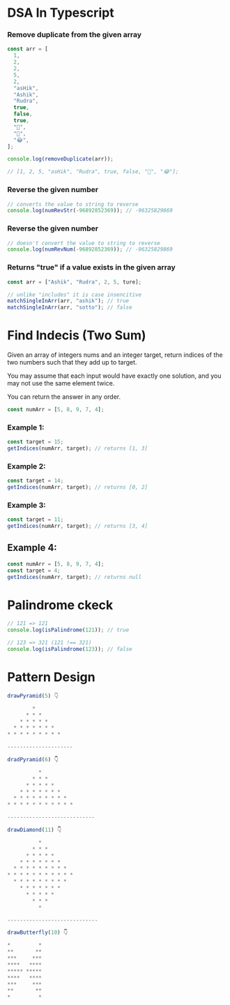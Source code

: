 # DSA In Typescript

### Remove duplicate from the given array

```typescript
const arr = [
  1,
  2,
  2,
  5,
  2,
  "asHik",
  "Ashik",
  "Rudra",
  true,
  false,
  true,
  "🔭",
  "🔭",
  "😂",
];

console.log(removeDuplicate(arr));

// [1, 2, 5, "asHik", "Rudra", true, false, "🔭", "😂"];
```

### Reverse the given number

```typescript
// converts the value to string to reverse
console.log(numRevStr(-96892852369)); // -96325829869
```

### Reverse the given number

```typescript
// doesn't convert the value to string to reverse
console.log(numRevNum(-96892852369)); // -96325829869
```

### Returns "true" if a value exists in the given array

```typescript
const arr = ["Ashik", "Rudra", 2, 5, ture];

// unlike "includes" it is case insencitive
matchSingleInArr(arr, "ashik"); // true
matchSingleInArr(arr, "sotto"); // false
```

# Find Indecis (Two Sum)

Given an array of integers nums and an integer target, return indices of the two numbers such that they add up to target.

You may assume that each input would have exactly one solution, and you may not use the same element twice.

You can return the answer in any order.

```typescript
const numArr = [5, 8, 9, 7, 4];
```

### Example 1:

```typescript
const target = 15;
getIndices(numArr, target); // returns [1, 3]
```

### Example 2:

```typescript
const target = 14;
getIndices(numArr, target); // returns [0, 2]
```

### Example 3:

```typescript
const target = 11;
getIndices(numArr, target); // returns [3, 4]
```

## Example 4:

```typescript
const numArr = [5, 8, 9, 7, 4];
const target = 4;
getIndices(numArr, target); // returns null
```

# Palindrome ckeck

```typescript
// 121 => 121
console.log(isPalindrome(121)); // true

// 123 => 321 (121 !== 321)
console.log(isPalindrome(123)); // false
```

# Pattern Design

```typescript
drawPyramid(5) 👇

        *
      * * *
    * * * * *
  * * * * * * *
* * * * * * * * *

---------------------

dradPyramid(6) 👇

          *
        * * *
      * * * * *
    * * * * * * *
  * * * * * * * * *
* * * * * * * * * * *

----------------------------

drawDiamond(11) 👇

          *
        * * *
      * * * * *
    * * * * * * *
  * * * * * * * * *
* * * * * * * * * * *
  * * * * * * * * *
    * * * * * * *
      * * * * *
        * * *
          *

-----------------------------

drawButterfly(10) 👇

*         *
**       **
***     ***
****   ****
***** *****
****   ****
***     ***
**       **
*         *
```

